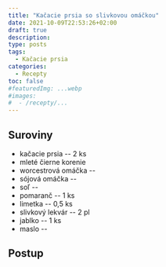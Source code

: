 ```yaml
---
title: "Kačacie prsia so slivkovou omáčkou"
date: 2021-10-09T22:53:26+02:00
draft: true
description:
type: posts
tags:
  - Kačacie prsia
categories:
  - Recepty
toc: false
#featuredImg: ...webp
#images:
#  - /recepty/...
---
```


## Suroviny

- kačacie prsia -- 2 ks
- mleté čierne korenie
- worcestrová omáčka -- 
- sójová omáčka -- 
- soľ -- 
- pomaranč -- 1 ks
- limetka -- 0,5 ks
- slivkový lekvár -- 2 pl
- jablko -- 1 ks
- maslo -- 

## Postup
